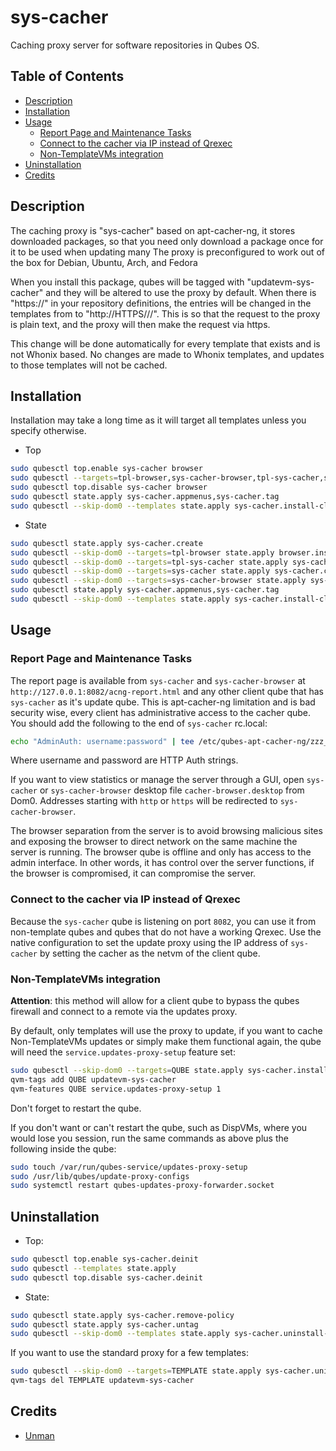 # sys-cacher

Caching proxy server for software repositories in Qubes OS.

## Table of Contents

* [Description](#description)
* [Installation](#installation)
* [Usage](#usage)
  * [Report Page and Maintenance Tasks](#report-page-and-maintenance-tasks)
  * [Connect to the cacher via IP instead of Qrexec](#connect-to-the-cacher-via-ip-instead-of-qrexec)
  * [Non-TemplateVMs integration](#non-templatevms-integration)
* [Uninstallation](#uninstallation)
* [Credits](#credits)

## Description

The caching proxy is "sys-cacher" based on apt-cacher-ng, it stores downloaded
packages, so that you need only download a package once for it to be used when
updating many  The proxy is preconfigured to work out of the box
for Debian, Ubuntu, Arch, and Fedora

When you install this package, qubes will be tagged with "updatevm-sys-cacher"
and they will be altered to use the proxy by default. When there is "https://"
in your repository definitions, the entries will be changed in the templates
from to "http://HTTPS///". This is so that the request to the proxy is plain
text, and the proxy will then make the request via https.

This change will be done automatically for every template that exists and is
not Whonix based. No changes are made to Whonix templates, and updates to
those templates will not be cached.

## Installation

Installation may take a long time as it will target all templates unless you
specify otherwise.

- Top
```sh
sudo qubesctl top.enable sys-cacher browser
sudo qubesctl --targets=tpl-browser,sys-cacher-browser,tpl-sys-cacher,sys-cacher state.apply
sudo qubesctl top.disable sys-cacher browser
sudo qubesctl state.apply sys-cacher.appmenus,sys-cacher.tag
sudo qubesctl --skip-dom0 --templates state.apply sys-cacher.install-client
```

- State
<!-- pkg:begin:post-install -->
```sh
sudo qubesctl state.apply sys-cacher.create
sudo qubesctl --skip-dom0 --targets=tpl-browser state.apply browser.install
sudo qubesctl --skip-dom0 --targets=tpl-sys-cacher state.apply sys-cacher.install
sudo qubesctl --skip-dom0 --targets=sys-cacher state.apply sys-cacher.configure
sudo qubesctl --skip-dom0 --targets=sys-cacher-browser state.apply sys-cacher.configure-browser
sudo qubesctl state.apply sys-cacher.appmenus,sys-cacher.tag
sudo qubesctl --skip-dom0 --templates state.apply sys-cacher.install-client
```
<!-- pkg:end:post-install -->

## Usage

### Report Page and Maintenance Tasks

The report page is available from `sys-cacher` and `sys-cacher-browser` at
`http://127.0.0.1:8082/acng-report.html` and any other client qube that has
`sys-cacher` as it's update qube. This is apt-cacher-ng limitation and is bad
security wise, every client has administrative access to the cacher qube.  You
should add the following to the end of `sys-cacher` rc.local:
```sh
echo "AdminAuth: username:password" | tee /etc/qubes-apt-cacher-ng/zzz_security.conf
```
Where username and password are HTTP Auth strings.

If you want to view statistics or manage the server through a GUI, open
`sys-cacher` or `sys-cacher-browser` desktop file `cacher-browser.desktop`
from Dom0. Addresses starting with `http` or `https` will be redirected
to `sys-cacher-browser`.

The browser separation from the server is to avoid browsing malicious sites
and exposing the browser to direct network on the same machine the server is
running. The browser qube is offline and only has access to the admin
interface. In other words, it has control over the server functions, if the
browser is compromised, it can compromise the server.

### Connect to the cacher via IP instead of Qrexec

Because the `sys-cacher` qube is listening on port `8082`, you can use it from
non-template qubes and qubes that do not have a working Qrexec. Use the native
configuration to set the update proxy using the IP address of `sys-cacher` by
setting the cacher as the netvm of the client qube.

### Non-TemplateVMs integration

**Attention**: this method will allow for a client qube to bypass the qubes
firewall and connect to a remote via the updates proxy.

By default, only templates will use the proxy to update, if you want to cache
Non-TemplateVMs updates or simply make them functional again, the qube will
need the `service.updates-proxy-setup` feature set:
```sh
sudo qubesctl --skip-dom0 --targets=QUBE state.apply sys-cacher.install-client
qvm-tags add QUBE updatevm-sys-cacher
qvm-features QUBE service.updates-proxy-setup 1
```
Don't forget to restart the qube.

If you don't want or can't restart the qube, such as DispVMs, where you would
lose you session, run the same commands as above plus the following inside the
qube:
```sh
sudo touch /var/run/qubes-service/updates-proxy-setup
sudo /usr/lib/qubes/update-proxy-configs
sudo systemctl restart qubes-updates-proxy-forwarder.socket
```

## Uninstallation

- Top:
```sh
sudo qubesctl top.enable sys-cacher.deinit
sudo qubesctl --templates state.apply
sudo qubesctl top.disable sys-cacher.deinit
```

- State:
```sh
sudo qubesctl state.apply sys-cacher.remove-policy
sudo qubesctl state.apply sys-cacher.untag
sudo qubesctl --skip-dom0 --templates state.apply sys-cacher.uninstall-client
```

If you want to use the standard proxy for a few templates:
```sh
sudo qubesctl --skip-dom0 --targets=TEMPLATE state.apply sys-cacher.uninstall-client
qvm-tags del TEMPLATE updatevm-sys-cacher
```

## Credits

- [Unman](https://github.com/unman/shaker/tree/main/cacher)
